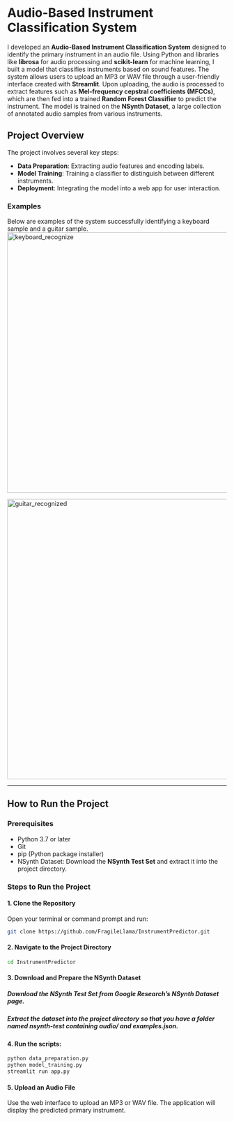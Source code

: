 # Audio-Based Instrument Classification System

I developed an **Audio-Based Instrument Classification System** designed to identify the primary instrument in an audio file. Using Python and libraries like **librosa** for audio processing and **scikit-learn** for machine learning, I built a model that classifies instruments based on sound features. The system allows users to upload an MP3 or WAV file through a user-friendly interface created with **Streamlit**. Upon uploading, the audio is processed to extract features such as **Mel-frequency cepstral coefficients (MFCCs)**, which are then fed into a trained **Random Forest Classifier** to predict the instrument. The model is trained on the **NSynth Dataset**, a large collection of annotated audio samples from various instruments.

## Project Overview
The project involves several key steps:
- **Data Preparation**: Extracting audio features and encoding labels.
- **Model Training**: Training a classifier to distinguish between different instruments.
- **Deployment**: Integrating the model into a web app for user interaction.

### Examples
Below are examples of the system successfully identifying a keyboard sample and a guitar sample.
<img width="598" alt="keyboard_recognize" src="https://github.com/user-attachments/assets/5bded447-3de2-44bd-b39c-330c81b227fc">

<img width="643" alt="guitar_recognized" src="https://github.com/user-attachments/assets/f3d23c99-5944-4d07-b737-6ce4c1752f00">

---

## How to Run the Project

### Prerequisites
- Python 3.7 or later
- Git
- pip (Python package installer)
- NSynth Dataset: Download the **NSynth Test Set** and extract it into the project directory.

### Steps to Run the Project

#### 1. Clone the Repository
Open your terminal or command prompt and run:

```bash
git clone https://github.com/FragileLlama/InstrumentPredictor.git
```

#### 2. Navigate to the Project Directory
```bash
cd InstrumentPredictor
```

#### 3. Download and Prepare the NSynth Dataset
##### Download the NSynth Test Set from Google Research’s NSynth Dataset page.
##### Extract the dataset into the project directory so that you have a folder named nsynth-test containing audio/ and examples.json.

#### 4. Run the scripts:

```bash
python data_preparation.py
python model_training.py
streamlit run app.py
```

#### 5. Upload an Audio File
Use the web interface to upload an MP3 or WAV file. The application will display the predicted primary instrument.






